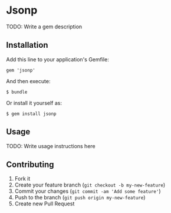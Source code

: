 # Jsonp

TODO: Write a gem description

## Installation

Add this line to your application's Gemfile:

    gem 'jsonp'

And then execute:

    $ bundle

Or install it yourself as:

    $ gem install jsonp

## Usage

TODO: Write usage instructions here

## Contributing

1. Fork it
2. Create your feature branch (`git checkout -b my-new-feature`)
3. Commit your changes (`git commit -am 'Add some feature'`)
4. Push to the branch (`git push origin my-new-feature`)
5. Create new Pull Request
